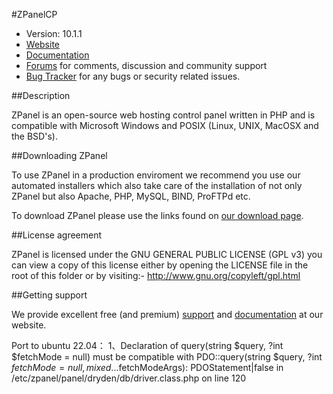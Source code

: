 #ZPanelCP

* Version: 10.1.1
* [Website](http://www.zpanelcp.com/)
* [Documentation](http://www.zpanelcp.com/support/documentation/)
* [Forums](http://forums.zpanelcp.com/) for comments, discussion and community support
* [Bug Tracker](http://bugs.zpanelcp.com/) for any bugs or security related issues.

##Description

ZPanel is an open-source web hosting control panel written in PHP and is compatible
with Microsoft Windows and POSIX (Linux, UNIX, MacOSX and the BSD's).


##Downloading ZPanel

To use ZPanel in a production enviroment we recommend you use our automated installers which also take care of the installation of not only ZPanel but also Apache, PHP, MySQL, BIND, ProFTPd etc.

To download ZPanel please use the links found on [our download page](http://www.zpanelcp.com/download/).

##License agreement

ZPanel is licensed under the GNU GENERAL PUBLIC LICENSE (GPL v3) you can view a copy of this license either by opening the LICENSE file in the root of this folder or by visiting:- http://www.gnu.org/copyleft/gpl.html

##Getting support

We provide excellent free (and premium) [support](http://www.zpanelcp.com/support/) and [documentation](http://www.zpanelcp.com/support/documentation/) at our website.

Port to ubuntu 22.04：
1、Declaration of query(string $query, ?int $fetchMode = null) must be compatible with PDO::query(string $query, ?int $fetchMode = null, mixed ...$fetchModeArgs): PDOStatement|false in /etc/zpanel/panel/dryden/db/driver.class.php on line 120

